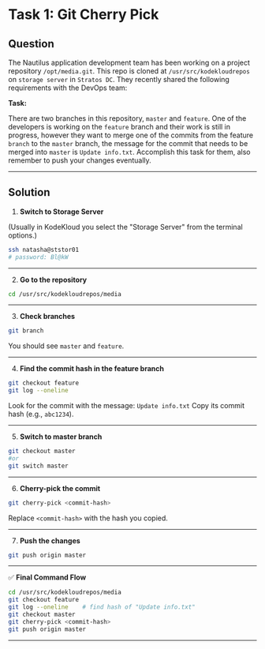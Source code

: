 # Task 1: Git Cherry Pick

## Question

The Nautilus application development team has been working on a project repository `/opt/media.git`. This repo is cloned at `/usr/src/kodekloudrepos` on `storage server` in `Stratos DC`. They recently shared the following requirements with the DevOps team:

**Task:**

There are two branches in this repository, `master` and `feature`. One of the developers is working on the `feature` branch and their work is still in progress, however they want to merge one of the commits from the feature `branch` to the `master` branch, the message for the commit that needs to be merged into `master` is `Update info.txt`. Accomplish this task for them, also remember to push your changes eventually.

---

## Solution

1. **Switch to Storage Server**

(Usually in KodeKloud you select the "Storage Server" from the terminal options.)

```bash
ssh natasha@ststor01
# password: Bl@kW
```

---

2. **Go to the repository**

```bash
cd /usr/src/kodekloudrepos/media
```

---

3. **Check branches**

```bash
git branch
```
You should see `master` and `feature`.

---

4. **Find the commit hash in the feature branch**

```bash
git checkout feature
git log --oneline
```
Look for the commit with the message:
`Update info.txt`
Copy its commit hash (e.g., `abc1234`).

---

5. **Switch to master branch**

```bash
git checkout master
#or
git switch master
```

---

6. **Cherry-pick the commit**

```bash
git cherry-pick <commit-hash>
```
Replace `<commit-hash>` with the hash you copied.

---

7. **Push the changes**

```bash
git push origin master
```

---

✅ **Final Command Flow**

```bash
cd /usr/src/kodekloudrepos/media
git checkout feature
git log --oneline    # find hash of "Update info.txt"
git checkout master
git cherry-pick <commit-hash>
git push origin master
```

---